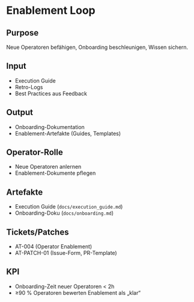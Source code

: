 # Enablement Loop

## Purpose

Neue Operatoren befähigen, Onboarding beschleunigen, Wissen sichern.

## Input

- Execution Guide
- Retro-Logs
- Best Practices aus Feedback

## Output

- Onboarding-Dokumentation
- Enablement-Artefakte (Guides, Templates)

## Operator-Rolle

- Neue Operatoren anlernen
- Enablement-Dokumente pflegen

## Artefakte

- Execution Guide (`docs/execution_guide.md`)
- Onboarding-Doku (`docs/onboarding.md`)

## Tickets/Patches

- AT-004 (Operator Enablement)
- AT-PATCH-01 (Issue-Form, PR-Template)

## KPI

- Onboarding-Zeit neuer Operatoren < 2h
- ≥90 % Operatoren bewerten Enablement als „klar“
